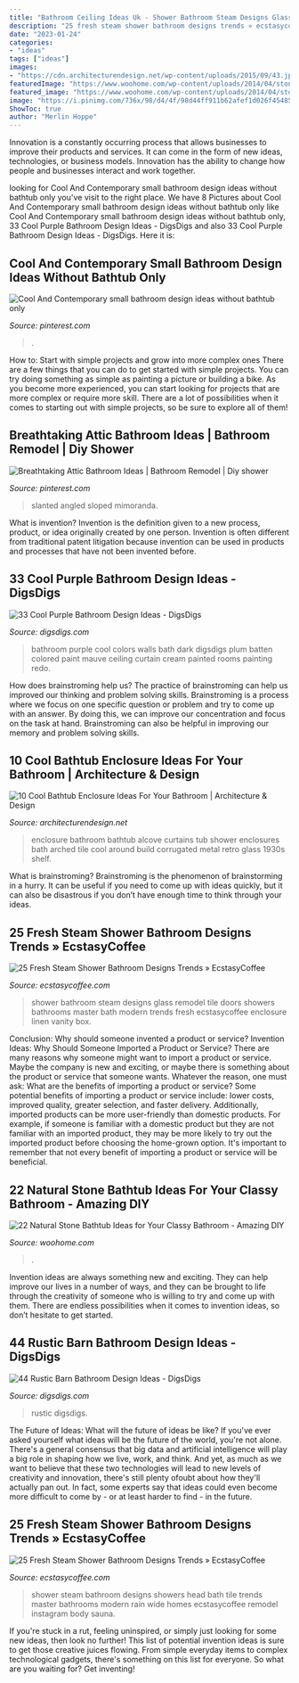 ```yaml
---
title: "Bathroom Ceiling Ideas Uk - Shower Bathroom Steam Designs Glass Remodel Tile Doors Showers Bathrooms Master Bath Modern Trends Fresh Ecstasycoffee Enclosure Linen Vanity Box"
description: "25 fresh steam shower bathroom designs trends » ecstasycoffee"
date: "2023-01-24"
categories:
- "ideas"
tags: ["ideas"]
images:
- "https://cdn.architecturendesign.net/wp-content/uploads/2015/09/43.jpg"
featuredImage: "https://www.woohome.com/wp-content/uploads/2014/04/stone-bathtub-design-ideas-7.jpg"
featured_image: "https://www.woohome.com/wp-content/uploads/2014/04/stone-bathtub-design-ideas-7.jpg"
image: "https://i.pinimg.com/736x/98/d4/4f/98d44ff911b62afef1d026f454856252.jpg"
ShowToc: true
author: "Merlin Hoppe"
---
```



Innovation is a constantly occurring process that allows businesses to improve their products and services. It can come in the form of new ideas, technologies, or business models. Innovation has the ability to change how people and businesses interact and work together.

	

		
looking for Cool And Contemporary small bathroom design ideas without bathtub only you've visit to the right place. We have 8 Pictures about Cool And Contemporary small bathroom design ideas without bathtub only like Cool And Contemporary small bathroom design ideas without bathtub only, 33 Cool Purple Bathroom Design Ideas - DigsDigs and also 33 Cool Purple Bathroom Design Ideas - DigsDigs. Here it is:
		
    
## Cool And Contemporary Small Bathroom Design Ideas Without Bathtub Only

<img loading=lazy src="https://i.pinimg.com/736x/98/d4/4f/98d44ff911b62afef1d026f454856252.jpg" onerror="this.onerror=null;this.src='https://tse1.mm.bing.net/th?id=OIP.bIKe--relnJZWWT3avennQHaJ6&amp;pid=15.1';" alt="Cool And Contemporary small bathroom design ideas without bathtub only">

_Source: pinterest.com_

>. 

	

How to: Start with simple projects and grow into more complex ones
There are a few things that you can do to get started with simple projects. You can try doing something as simple as painting a picture or building a bike. As you become more experienced, you can start looking for projects that are more complex or require more skill. There are a lot of possibilities when it comes to starting out with simple projects, so be sure to explore all of them!

    
## Breathtaking Attic Bathroom Ideas | Bathroom Remodel | Diy Shower

<img loading=lazy src="https://i.pinimg.com/736x/e0/44/53/e0445365de00bf6cfe733dee9323bee3.jpg" onerror="this.onerror=null;this.src='https://tse4.mm.bing.net/th?id=OIP.9t9S76u0vL-8zmId6RWjCwHaJ3&amp;pid=15.1';" alt="Breathtaking Attic Bathroom Ideas | Bathroom Remodel | Diy shower">

_Source: pinterest.com_

>slanted angled sloped mimoranda. 

	

What is invention?
Invention is the definition given to a new process, product, or idea originally created by one person. Invention is often different from traditional patent litigation because invention can be used in products and processes that have not been invented before.

    
## 33 Cool Purple Bathroom Design Ideas - DigsDigs

<img loading=lazy src="http://www.digsdigs.com/photos/purple-bathroom-design-ideas-16.jpg" onerror="this.onerror=null;this.src='https://tse3.mm.bing.net/th?id=OIP.7Bj8p2jWkWQBeReI2UdUcAHaLI&amp;pid=15.1';" alt="33 Cool Purple Bathroom Design Ideas - DigsDigs">

_Source: digsdigs.com_

>bathroom purple cool colors walls bath dark digsdigs plum batten colored paint mauve ceiling curtain cream painted rooms painting redo. 

	

How does brainstroming help us?
The practice of brainstroming can help us improved our thinking and problem solving skills. Brainstroming is a process where we focus on one specific question or problem and try to come up with an answer. By doing this, we can improve our concentration and focus on the task at hand. Brainstroming can also be helpful in improving our memory and problem solving skills.

    
## 10 Cool Bathtub Enclosure Ideas For Your Bathroom | Architecture &amp; Design

<img loading=lazy src="https://cdn.architecturendesign.net/wp-content/uploads/2015/09/43.jpg" onerror="this.onerror=null;this.src='https://tse1.mm.bing.net/th?id=OIP.VqCL4faT-Ynsm_7zCNy8JQHaLO&amp;pid=15.1';" alt="10 Cool Bathtub Enclosure Ideas For Your Bathroom | Architecture &amp; Design">

_Source: architecturendesign.net_

>enclosure bathroom bathtub alcove curtains tub shower enclosures bath arched tile cool around build corrugated metal retro glass 1930s shelf. 

	

What is brainstroming? Brainstroming is the phenomenon of brainstorming in a hurry. It can be useful if you need to come up with ideas quickly, but it can also be disastrous if you don’t have enough time to think through your ideas.

    
## 25 Fresh Steam Shower Bathroom Designs Trends » EcstasyCoffee

<img loading=lazy src="https://i0.wp.com/www.ecstasycoffee.com/wp-content/uploads/2016/11/Steam-shower-glass-doors.jpg?resize=410%2C566" onerror="this.onerror=null;this.src='https://tse1.mm.bing.net/th?id=OIP.6Sf7s4wkl3ok81OTdSniogHaKO&amp;pid=15.1';" alt="25 Fresh Steam Shower Bathroom Designs Trends » EcstasyCoffee">

_Source: ecstasycoffee.com_

>shower bathroom steam designs glass remodel tile doors showers bathrooms master bath modern trends fresh ecstasycoffee enclosure linen vanity box. 

	

Conclusion: Why should someone invented a product or service?
Invention Ideas: Why Should Someone Imported a Product or Service?
There are many reasons why someone might want to import a product or service. Maybe the company is new and exciting, or maybe there is something about the product or service that someone wants. Whatever the reason, one must ask: What are the benefits of importing a product or service? 
Some potential benefits of importing a product or service include: lower costs, improved quality, greater selection, and faster delivery. Additionally, imported products can be more user-friendly than domestic products. For example, if someone is familiar with a domestic product but they are not familiar with an imported product, they may be more likely to try out the imported product before choosing the home-grown option. 
It's important to remember that not every benefit of importing a product or service will be beneficial.

    
## 22 Natural Stone Bathtub Ideas For Your Classy Bathroom - Amazing DIY

<img loading=lazy src="https://www.woohome.com/wp-content/uploads/2014/04/stone-bathtub-design-ideas-7.jpg" onerror="this.onerror=null;this.src='https://tse4.mm.bing.net/th?id=OIP.Kv1SD2uT8pm7q2tQl1emXAHaLH&amp;pid=15.1';" alt="22 Natural Stone Bathtub Ideas for Your Classy Bathroom - Amazing DIY">

_Source: woohome.com_

>. 

	

Invention ideas are always something new and exciting. They can help improve our lives in a number of ways, and they can be brought to life through the creativity of someone who is willing to try and come up with them. There are endless possibilities when it comes to invention ideas, so don’t hesitate to get started.

    
## 44 Rustic Barn Bathroom Design Ideas - DigsDigs

<img loading=lazy src="https://www.digsdigs.com/photos/rustic-barn-bathrooms-24.jpg" onerror="this.onerror=null;this.src='https://tse4.mm.bing.net/th?id=OIP.Y-A_K9W2m1BB1KgIU65edgAAAA&amp;pid=15.1';" alt="44 Rustic Barn Bathroom Design Ideas - DigsDigs">

_Source: digsdigs.com_

>rustic digsdigs. 

	

The Future of Ideas: What will the future of ideas be like?
If you've ever asked yourself what ideas will be the future of the world, you're not alone. There's a general consensus that big data and artificial intelligence will play a big role in shaping how we live, work, and think. And yet, as much as we want to believe that these two technologies will lead to new levels of creativity and innovation, there's still plenty ofoubt about how they'll actually pan out. In fact, some experts say that ideas could even become more difficult to come by - or at least harder to find - in the future.

    
## 25 Fresh Steam Shower Bathroom Designs Trends » EcstasyCoffee

<img loading=lazy src="https://i0.wp.com/www.ecstasycoffee.com/wp-content/uploads/2016/11/Shower.jpg?resize=564%2C752" onerror="this.onerror=null;this.src='https://tse2.mm.bing.net/th?id=OIP.r2Mw3-5kc7ueJhwJUIrY9wHaJ4&amp;pid=15.1';" alt="25 Fresh Steam Shower Bathroom Designs Trends » EcstasyCoffee">

_Source: ecstasycoffee.com_

>shower steam bathroom designs showers head bath tile trends master bathrooms modern rain wide homes ecstasycoffee remodel instagram body sauna. 

	

If you're stuck in a rut, feeling uninspired, or simply just looking for some new ideas, then look no further! This list of potential invention ideas is sure to get those creative juices flowing. From simple everyday items to complex technological gadgets, there's something on this list for everyone. So what are you waiting for? Get inventing!

